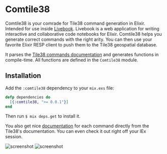 # Comtile38

Comtile38 is your comrade for Tile38 command generation in Elixir. Intended for use inside [Livebook](https://livebook.dev/). Livebook is a web application for writing interactive and collaborative code notebooks for Elixir. Comtile38 helps you generate correct commands with the right arity. You can then use your favorite Elixir RESP client to push them to the Tile38 geospatial database.

It parses the [Tile38 commands documentation](https://github.com/tidwall/tile38/blob/master/core/commands.json) and generates functions in compile-time. All functions are defined in the `Comtile38` module.

## Installation

Add the `:comtile38` dependency to your `mix.exs` file:

```elixir
defp dependencies do
  [{:comtile38, ">= 0.0.1"}]
end
```

Then run `$ mix deps.get` to install it.

You also get nice [documentation](https://hexdocs.pm/comtile38/0.0.1/Comtile38.html) for each command directly from the Tile38's documentation.
You can even check it out right off your IEx session.


![screenshot](https://media.giphy.com/media/uVwSwMROJsVKqKQjTh/giphy.gif)
![screenshot](https://media.giphy.com/media/kTWURvRof4g7EmVSti/giphy.gif)


